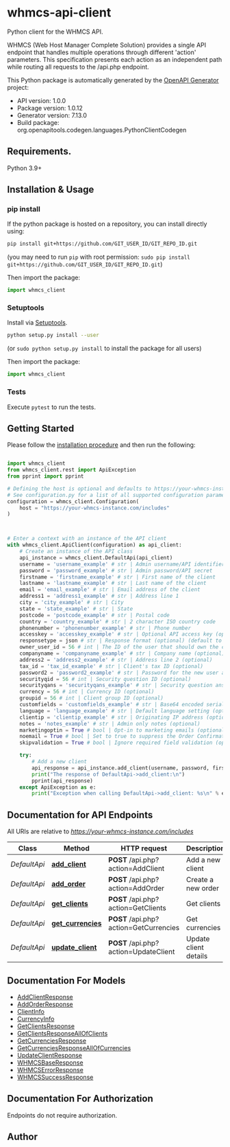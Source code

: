 # whmcs-api-client
Python client for the WHMCS API.

WHMCS (Web Host Manager Complete Solution) provides a single API endpoint that handles
multiple operations through different 'action' parameters. This specification presents
each action as an independent path while routing all requests to the /api.php endpoint.


This Python package is automatically generated by the [OpenAPI Generator](https://openapi-generator.tech) project:

- API version: 1.0.0
- Package version: 1.0.12
- Generator version: 7.13.0
- Build package: org.openapitools.codegen.languages.PythonClientCodegen

## Requirements.

Python 3.9+

## Installation & Usage
### pip install

If the python package is hosted on a repository, you can install directly using:

```sh
pip install git+https://github.com/GIT_USER_ID/GIT_REPO_ID.git
```
(you may need to run `pip` with root permission: `sudo pip install git+https://github.com/GIT_USER_ID/GIT_REPO_ID.git`)

Then import the package:
```python
import whmcs_client
```

### Setuptools

Install via [Setuptools](http://pypi.python.org/pypi/setuptools).

```sh
python setup.py install --user
```
(or `sudo python setup.py install` to install the package for all users)

Then import the package:
```python
import whmcs_client
```

### Tests

Execute `pytest` to run the tests.

## Getting Started

Please follow the [installation procedure](#installation--usage) and then run the following:

```python

import whmcs_client
from whmcs_client.rest import ApiException
from pprint import pprint

# Defining the host is optional and defaults to https://your-whmcs-instance.com/includes
# See configuration.py for a list of all supported configuration parameters.
configuration = whmcs_client.Configuration(
    host = "https://your-whmcs-instance.com/includes"
)



# Enter a context with an instance of the API client
with whmcs_client.ApiClient(configuration) as api_client:
    # Create an instance of the API class
    api_instance = whmcs_client.DefaultApi(api_client)
    username = 'username_example' # str | Admin username/API identifier
    password = 'password_example' # str | Admin password/API secret
    firstname = 'firstname_example' # str | First name of the client
    lastname = 'lastname_example' # str | Last name of the client
    email = 'email_example' # str | Email address of the client
    address1 = 'address1_example' # str | Address line 1
    city = 'city_example' # str | City
    state = 'state_example' # str | State
    postcode = 'postcode_example' # str | Postal code
    country = 'country_example' # str | 2 character ISO country code
    phonenumber = 'phonenumber_example' # str | Phone number
    accesskey = 'accesskey_example' # str | Optional API access key (optional)
    responsetype = json # str | Response format (optional) (default to json)
    owner_user_id = 56 # int | The ID of the user that should own the client (optional)
    companyname = 'companyname_example' # str | Company name (optional)
    address2 = 'address2_example' # str | Address line 2 (optional)
    tax_id = 'tax_id_example' # str | Client's tax ID (optional)
    password2 = 'password2_example' # str | Password for the new user account (optional)
    securityqid = 56 # int | Security question ID (optional)
    securityqans = 'securityqans_example' # str | Security question answer (optional)
    currency = 56 # int | Currency ID (optional)
    groupid = 56 # int | Client group ID (optional)
    customfields = 'customfields_example' # str | Base64 encoded serialized array of custom field values (optional)
    language = 'language_example' # str | Default language setting (optional)
    clientip = 'clientip_example' # str | Originating IP address (optional)
    notes = 'notes_example' # str | Admin only notes (optional)
    marketingoptin = True # bool | Opt-in to marketing emails (optional)
    noemail = True # bool | Set to true to suppress the Order Confirmation email being sent (optional)
    skipvalidation = True # bool | Ignore required field validation (optional)

    try:
        # Add a new client
        api_response = api_instance.add_client(username, password, firstname, lastname, email, address1, city, state, postcode, country, phonenumber, accesskey=accesskey, responsetype=responsetype, owner_user_id=owner_user_id, companyname=companyname, address2=address2, tax_id=tax_id, password2=password2, securityqid=securityqid, securityqans=securityqans, currency=currency, groupid=groupid, customfields=customfields, language=language, clientip=clientip, notes=notes, marketingoptin=marketingoptin, noemail=noemail, skipvalidation=skipvalidation)
        print("The response of DefaultApi->add_client:\n")
        pprint(api_response)
    except ApiException as e:
        print("Exception when calling DefaultApi->add_client: %s\n" % e)

```

## Documentation for API Endpoints

All URIs are relative to *https://your-whmcs-instance.com/includes*

Class | Method | HTTP request | Description
------------ | ------------- | ------------- | -------------
*DefaultApi* | [**add_client**](docs/DefaultApi.md#add_client) | **POST** /api.php?action&#x3D;AddClient | Add a new client
*DefaultApi* | [**add_order**](docs/DefaultApi.md#add_order) | **POST** /api.php?action&#x3D;AddOrder | Create a new order
*DefaultApi* | [**get_clients**](docs/DefaultApi.md#get_clients) | **POST** /api.php?action&#x3D;GetClients | Get clients
*DefaultApi* | [**get_currencies**](docs/DefaultApi.md#get_currencies) | **POST** /api.php?action&#x3D;GetCurrencies | Get currencies
*DefaultApi* | [**update_client**](docs/DefaultApi.md#update_client) | **POST** /api.php?action&#x3D;UpdateClient | Update client details


## Documentation For Models

 - [AddClientResponse](docs/AddClientResponse.md)
 - [AddOrderResponse](docs/AddOrderResponse.md)
 - [ClientInfo](docs/ClientInfo.md)
 - [CurrencyInfo](docs/CurrencyInfo.md)
 - [GetClientsResponse](docs/GetClientsResponse.md)
 - [GetClientsResponseAllOfClients](docs/GetClientsResponseAllOfClients.md)
 - [GetCurrenciesResponse](docs/GetCurrenciesResponse.md)
 - [GetCurrenciesResponseAllOfCurrencies](docs/GetCurrenciesResponseAllOfCurrencies.md)
 - [UpdateClientResponse](docs/UpdateClientResponse.md)
 - [WHMCSBaseResponse](docs/WHMCSBaseResponse.md)
 - [WHMCSErrorResponse](docs/WHMCSErrorResponse.md)
 - [WHMCSSuccessResponse](docs/WHMCSSuccessResponse.md)


<a id="documentation-for-authorization"></a>
## Documentation For Authorization

Endpoints do not require authorization.


## Author




